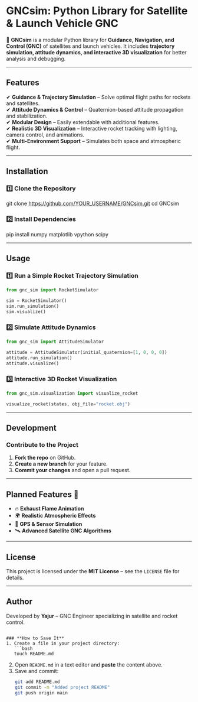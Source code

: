# **GNCsim: Python Library for Satellite & Launch Vehicle GNC**  

🚀 **GNCsim** is a modular Python library for **Guidance, Navigation, and Control (GNC)** of satellites and launch vehicles. It includes **trajectory simulation, attitude dynamics, and interactive 3D visualization** for better analysis and debugging.  

---

## **Features**  
✔ **Guidance & Trajectory Simulation** – Solve optimal flight paths for rockets and satellites.  
✔ **Attitude Dynamics & Control** – Quaternion-based attitude propagation and stabilization.  
✔ **Modular Design** – Easily extendable with additional features.  
✔ **Realistic 3D Visualization** – Interactive rocket tracking with lighting, camera control, and animations.  
✔ **Multi-Environment Support** – Simulates both space and atmospheric flight.  

---

## **Installation**  
### **1️⃣ Clone the Repository**  
git clone https://github.com/YOUR_USERNAME/GNCsim.git
cd GNCsim


### **2️⃣ Install Dependencies**  

pip install numpy matplotlib vpython scipy


---

## **Usage**  
### **1️⃣ Run a Simple Rocket Trajectory Simulation**  
```python
from gnc_sim import RocketSimulator

sim = RocketSimulator()
sim.run_simulation()
sim.visualize()
```

### **2️⃣ Simulate Attitude Dynamics**  
```python
from gnc_sim import AttitudeSimulator

attitude = AttitudeSimulator(initial_quaternion=[1, 0, 0, 0])
attitude.run_simulation()
attitude.visualize()
```

### **3️⃣ Interactive 3D Rocket Visualization**  
```python
from gnc_sim.visualization import visualize_rocket

visualize_rocket(states, obj_file="rocket.obj")
```

---

## **Development**  
### **Contribute to the Project**  
1. **Fork the repo** on GitHub.  
2. **Create a new branch** for your feature.  
3. **Commit your changes** and open a pull request.  

---

## **Planned Features 🚀**  
- 🔥 **Exhaust Flame Animation**  
- 🌍 **Realistic Atmospheric Effects**  
- 📡 **GPS & Sensor Simulation**  
- 🛰️ **Advanced Satellite GNC Algorithms**  

---

## **License**  
This project is licensed under the **MIT License** – see the `LICENSE` file for details.  

---

## **Author**  
Developed by **Yajur** – GNC Engineer specializing in satellite and rocket control.  
```

### **How to Save It**  
1. Create a file in your project directory:  
   ```bash
   touch README.md
   ```
2. Open `README.md` in a text editor and **paste** the content above.  
3. Save and commit:  
   ```bash
   git add README.md
   git commit -m "Added project README"
   git push origin main
   ```
